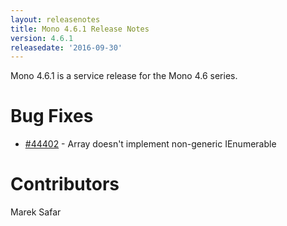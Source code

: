 ```yaml
---
layout: releasenotes
title: Mono 4.6.1 Release Notes
version: 4.6.1
releasedate: '2016-09-30'
---
```


Mono 4.6.1 is a service release for the Mono 4.6 series.

Bug Fixes
=========

* [#44402](https://bugzilla.xamarin.com/show_bug.cgi?id=44402) - Array doesn't implement non-generic IEnumerable

Contributors
============

Marek Safar

